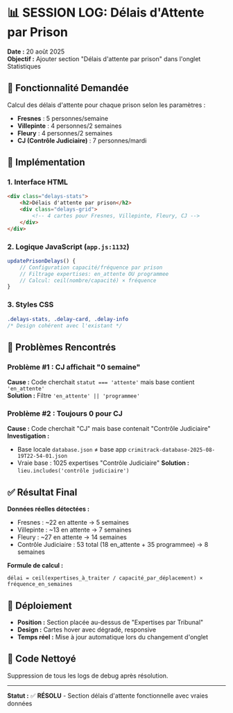 # 📊 SESSION LOG: Délais d'Attente par Prison

**Date :** 20 août 2025  
**Objectif :** Ajouter section "Délais d'attente par prison" dans l'onglet Statistiques

## 🎯 Fonctionnalité Demandée

Calcul des délais d'attente pour chaque prison selon les paramètres :
- **Fresnes** : 5 personnes/semaine 
- **Villepinte** : 4 personnes/2 semaines
- **Fleury** : 4 personnes/2 semaines  
- **CJ (Contrôle Judiciaire)** : 7 personnes/mardi

## 🔧 Implémentation

### 1. Interface HTML
```html
<div class="delays-stats">
    <h2>Délais d'attente par prison</h2>
    <div class="delays-grid">
        <!-- 4 cartes pour Fresnes, Villepinte, Fleury, CJ -->
    </div>
</div>
```

### 2. Logique JavaScript (`app.js:1132`)
```javascript
updatePrisonDelays() {
    // Configuration capacité/fréquence par prison
    // Filtrage expertises: en_attente OU programmee
    // Calcul: ceil(nombre/capacité) × fréquence
}
```

### 3. Styles CSS
```css
.delays-stats, .delay-card, .delay-info
/* Design cohérent avec l'existant */
```

## 🐛 Problèmes Rencontrés

### Problème #1 : CJ affichait "0 semaine"
**Cause :** Code cherchait `statut === 'attente'` mais base contient `'en_attente'`  
**Solution :** Filtre `'en_attente' || 'programmee'`

### Problème #2 : Toujours 0 pour CJ
**Cause :** Code cherchait "CJ" mais base contenait "Contrôle Judiciaire"  
**Investigation :** 
- Base locale `database.json` ≠ base app `crimitrack-database-2025-08-19T22-54-01.json`
- Vraie base : 1025 expertises "Contrôle Judiciaire"
**Solution :** `lieu.includes('contrôle judiciaire')`

## ✅ Résultat Final

**Données réelles détectées :**
- Fresnes : ~22 en attente → 5 semaines
- Villepinte : ~13 en attente → 7 semaines  
- Fleury : ~27 en attente → 14 semaines
- Contrôle Judiciaire : 53 total (18 en_attente + 35 programmee) → 8 semaines

**Formule de calcul :**
```
délai = ceil(expertises_à_traiter / capacité_par_déplacement) × fréquence_en_semaines
```

## 🚀 Déploiement

- **Position :** Section placée au-dessus de "Expertises par Tribunal"
- **Design :** Cartes hover avec dégradé, responsive
- **Temps réel :** Mise à jour automatique lors du changement d'onglet

## 🔄 Code Nettoyé

Suppression de tous les logs de debug après résolution.

---

**Statut :** ✅ **RÉSOLU** - Section délais d'attente fonctionnelle avec vraies données